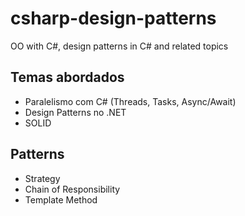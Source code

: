 # csharp-design-patterns
OO with C#, design patterns in C# and related topics

## Temas abordados

* Paralelismo com C# (Threads, Tasks, Async/Await)
* Design Patterns no .NET
* SOLID

## Patterns

* Strategy
* Chain of Responsibility
* Template Method
